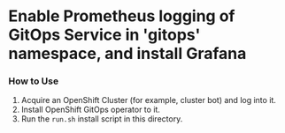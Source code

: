 # Enable Prometheus logging of GitOps Service in 'gitops' namespace, and install Grafana 

### How to Use
1) Acquire an OpenShift Cluster (for example, cluster bot) and log into it.
2) Install OpenShift GitOps operator to it.
3) Run the `run.sh` install script in this directory.


